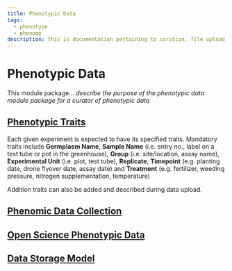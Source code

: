 ```yaml
---
title: Phenotypic Data
tags:
  - phenotype
  - phenome
description: This is documentation pertaining to curation, file upload and management of phenotypic data within TripalCultivate.
---
```

# Phenotypic Data
This module package... *describe the purpose of the phenotypic data module package for a curator of phenotypic data*

## [Phenotypic Traits](phenotypic-data/traits-importer)
Each given experiment is expected to have its specified traits. Mandatory traits include **Germplasm Name**, **Sample Name** (i.e. entry no., label on a test tube or pot in the greenhouse), **Group** (i.e. site/location, assay name), **Experimental Unit** (i.e. plot, test tube), **Replicate**, **Timepoint** (e.g. planting date, drone flyover date, assay date) and **Treatment** (e.g. fertilizer, weeding pressure, nitrogen supplementation, temperature)


Addition traits can also be added and described during data upload. 



## [Phenomic Data Collection](phenotypic-data/collect-importer) 




## [Open Science Phenotypic Data](phenotypic-data/share-importer)





## [Data Storage Model](phenotypic-data/data-storage-model)
